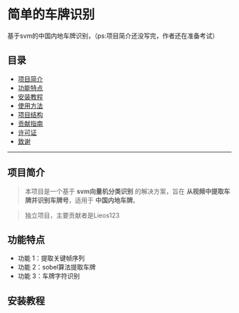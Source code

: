 # 简单的车牌识别

基于svm的中国内地车牌识别，（ps:项目简介还没写完，作者还在准备考试）

## 目录

- [项目简介](#项目简介)
- [功能特点](#功能特点)
- [安装教程](#安装教程)
- [使用方法](#使用方法)
- [项目结构](#项目结构)
- [贡献指南](#贡献指南)
- [许可证](#许可证)
- [致谢](#致谢)

---

## 项目简介

> 本项目是一个基于 **svm向量机分类识别** 的解决方案，旨在 **从视频中提取车牌并识别车牌号**，适用于 **中国内地车牌**。

> 独立项目，主要贡献者是Lieos123

## 功能特点

- 功能 1：提取关键帧序列
- 功能 2：sobel算法提取车牌
- 功能 3：车牌字符识别

## 安装教程


